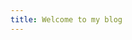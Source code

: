 ```yaml
---
title: Welcome to my blog
---
```


<script>
  function showMessage() {
    alert('Hello! This is a new message.');
  }

  document.addEventListener('DOMContentLoaded', function() {
    document.getElementById('myButton').addEventListener('click', function() {
      alert('Button clicked!');
      showMessage();
    });
  });
</script>

